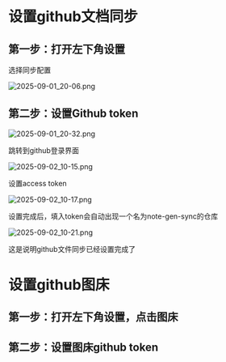 # 设置github文档同步

## 第一步：打开左下角设置

选择同步配置

![2025-09-01_20-06.png](https://cdn.jsdelivr.net/gh/zilong-ding/note-gen-image-sync@main/8f58afe1-1571-44d6-86bb-8f023e7d4c8e.png)

## 第二步：设置Github token

![2025-09-01_20-32.png](https://cdn.jsdelivr.net/gh/zilong-ding/note-gen-image-sync@main/14f1226f-1745-4b85-a8d3-b321b28c6884.png)

跳转到github登录界面

![2025-09-02_10-15.png](https://cdn.jsdelivr.net/gh/zilong-ding/note-gen-image-sync@main/b453eccb-017f-4c13-8ebc-e0c4c2cebb24.png)

设置access token

![2025-09-02_10-17.png](https://cdn.jsdelivr.net/gh/zilong-ding/note-gen-image-sync@main/3c0410ae-550a-4eeb-9e8d-fe2bebac9e78.png)


设置完成后，填入token会自动出现一个名为note-gen-sync的仓库

![2025-09-02_10-21.png](https://cdn.jsdelivr.net/gh/zilong-ding/note-gen-image-sync@main/df363c21-dc8a-498f-bfef-104b4585b1eb.png)


这是说明github文件同步已经设置完成了

# 设置github图床

## 第一步：打开左下角设置，点击图床















## 第二步：设置图床github token

